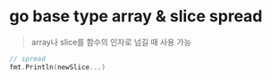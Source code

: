 # go base type array & slice spread

> array나 slice를 함수의 인자로 넘길 때 사용 가능

```go
// spread
fmt.Println(newSlice...)
```
